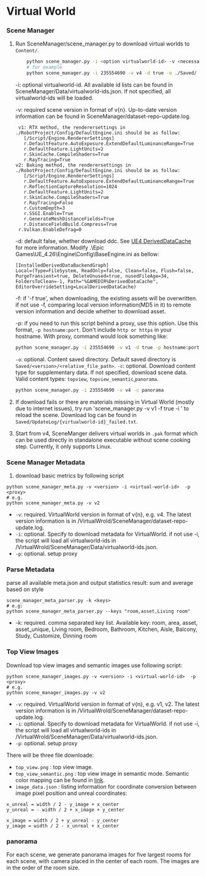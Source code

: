 
# Virtual World

### Scene Manager

1. Run SceneManager/scene_manager.py to download virtual worlds to `Content/`.

	```bash
        python scene_manager.py -i <option virtualworld-id> -v <necessary version-info> -d <option is_download_ddc> -p <proxy_host:proxy_port> -o <ouputDir>
        # for example
        python scene_manager.py -i 235554690 -v v4 -d true -o ./Saved/
	```

   -i: optional virtualworld-id. All available id lists can be found in SceneManager/Data/virtualworld-ids.json. If not specified, all virtualworld-ids will be loaded.
   
   -v: required scene version in format of v{n}. Up-to-date version information can be found in SceneManager/dataset-repo-update.log.
   
   ```
	v1: RTX method, the renderersettings in ./RobotProject/Config/DefaultEngine.ini should be as follow:
      [/Script/Engine.RendererSettings]
      r.DefaultFeature.AutoExposure.ExtendDefaultLuminanceRange=True
      r.DefaultFeature.LightUnits=2
      r.SkinCache.CompileShaders=True
      r.RayTracing=True
   v2: Baking method, the renderersettings in ./RobotProject/Config/DefaultEngine.ini should be as follow:
      [/Script/Engine.RendererSettings]
      r.DefaultFeature.AutoExposure.ExtendDefaultLuminanceRange=True
      r.ReflectionCaptureResolution=1024
      r.DefaultFeature.LightUnits=2
      r.SkinCache.CompileShaders=True
      r.RayTracing=False
      r.CustomDepth=3
      r.SSGI.Enable=True
      r.GenerateMeshDistanceFields=True
      r.DistanceFieldBuild.Compress=True
	r.Vulkan.EnableDefrag=0
	```
   
   -d: default false, whether download ddc. See [UE4 DerivedDataCache](https://docs.unrealengine.com/4.26/en-US/ProductionPipelines/DerivedDataCache/) for more information.  Modify .\Epic Games\UE_4.26\Engine\Config\BaseEngine.ini as bellow:

	```
	[InstalledDerivedDataBackendGraph]
	Local=(Type=FileSystem, ReadOnly=false, Clean=false, Flush=false, PurgeTransient=true, DeleteUnused=true, nusedFileAge=34, FoldersToClean=-1, Path="%GAMEDIR%DerivedDataCache", EditorOverrideSetting=LocalDerivedDataCache)
	```

   -f: if '-f true', when downloading, the existing assets will be overwritten. if not use -f, comparing local version information(MD5 in it) to remote version information and decide whether to download asset.

   -p: if you need to run this script behind a proxy, use this option. Use this format, `-p hostname:port`. Don't include `http or https` in your hostname.
	With proxy, command would look something like:
	```bash
	python scene_manager.py -i 235554690 -v v1 -d true -p hostname:port

	```
   `-o`: optional. Content saved directory. Default saved directory is `Saved/<version>/<relative_file_path>`.
   `-c`: optional. Download content type for supplementary data. If not specified, download scene data. Valid content types: `topview`, `topview_semantic`,`panorama`.
   ```bash
   python scene_manager.py -i 235554690 -v v4 -c panorama
   ```

2. If download fails or there are materials missing in Virtual World (mostly due to internet issues), try run 'scene_manager.py -v v1 -f true -i <virtualworld-id>' to reload the scene. Download log can be found in `Saved/UpdateLog/{virtualworld-id}_failed.txt`.
3. Start from v4, SceneManger delivers virtual worlds in `.pak` format which can be used directly in standalone executable without scene cooking step. Currently, it only supports Linux.

### Scene Manager Metadata
1. download basic metrics by following script
```
python scene_manager_meta.py -v <version> -i <virtual-world-id>  -p <proxy>
# e.g.
python scene_manager_meta.py -v v2
```
* `-v`: required. VirtualWorld version in format of v{n}, e.g. v4. The latest version information is in /VirtualWrold/SceneManager/dataset-repo-update.log.  
* `-i`: optional. Specify to download metadata for VirtualWorld. if not use -i, the script will load all virtualworld-ids in /VirtualWrold/SceneManager/Data/virtualworld-ids.json.
* `-p`: optional. setup proxy

### Parse Metadata
parse all available meta.json and output statistics result: sum and average based on style
```
scene_manager_meta_parser.py -k <keys>
# e.g: 
python scene_manager_meta_parser.py --keys "room,asset,Living room"
 ```

* -k: required. comma separated key list. Available key: 
 room, area, asset, asset_unique, Living room, Bedroom, Bathroom, Kitchen, Aisle, Balcony, Study, Customize, Dinning room	

### Top View Images

Download top view images and semantic images use following script:

```
python scene_manager_images.py -v <version> -i <virtual-world-id>  -p <proxy>
# e.g.
python scene_manager_images.py -v v2
```

* `-v`: required. VirtualWorld version in format of v{n}, e.g. v1, v2. The latest version information is in
  /VirtualWrold/SceneManager/dataset-repo-update.log.
* `-i`: optional. Specify to download metadata for VirtualWorld. if not use -i, the script will load all
  virtualworld-ids in /VirtualWrold/SceneManager/Data/virtualworld-ids.json.
* `-p`: optional. setup proxy

There will be three file downloade:
* `top_view.png` : top view image.
* `top_view_semantic.png` : top view image in semantic mode. Semantic color mapping can be found in [link](https://docs.google.com/spreadsheets/d/1dtWZOmYr40xc2fasLo63aJB1KFXmuWoDXGafoAJHf6U/edit#gid=1058311551).
* `image_data.json` : listing information for coordinate conversion between image pixel position and unreal coordinates:

```
x_unreal = width / 2 - y_image + x_center
y_unreal = - width / 2 + x_image + y_center

x_image = width / 2 + y_unreal - y_center
y_image = width / 2 - x_unreal + x_center
```

### panorama
For each scene, we generate panorama images for five largest rooms for each scene, with camera placed in the center of each room. The images are in the order of the room size.